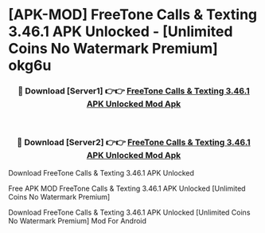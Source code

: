 # [APK-MOD] FreeTone Calls & Texting 3.46.1 APK Unlocked - [Unlimited Coins No Watermark Premium] okg6u



<div align="center">
<h3>🔴 Download [Server1] 👉👉 <a href="https://momento.my/?title=FreeTone_Calls_&_Texting_3.46.1_APK_Unlocked">FreeTone Calls & Texting 3.46.1 APK Unlocked Mod Apk</a></h3><br>

<h3>🔴 Download [Server2] 👉👉 <a href="https://momento.my/?title=FreeTone_Calls_&_Texting_3.46.1_APK_Unlocked">FreeTone Calls & Texting 3.46.1 APK Unlocked Mod Apk</a></h3>
</div>



Download FreeTone Calls & Texting 3.46.1 APK Unlocked 

Free APK MOD FreeTone Calls & Texting 3.46.1 APK Unlocked [Unlimited Coins No Watermark Premium]

Download FreeTone Calls & Texting 3.46.1 APK Unlocked [Unlimited Coins No Watermark Premium] Mod For Android
